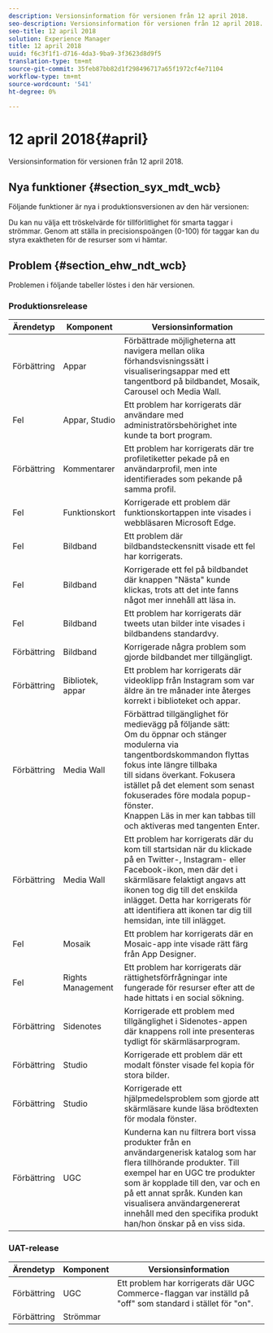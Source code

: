 ```yaml
---
description: Versionsinformation för versionen från 12 april 2018.
seo-description: Versionsinformation för versionen från 12 april 2018.
seo-title: 12 april 2018
solution: Experience Manager
title: 12 april 2018
uuid: f6c3f1f1-d716-4da3-9ba9-3f3623d8d9f5
translation-type: tm+mt
source-git-commit: 35feb87bb82d1f298496717a65f1972cf4e71104
workflow-type: tm+mt
source-wordcount: '541'
ht-degree: 0%

---
```



# 12 april 2018{#april}

Versionsinformation för versionen från 12 april 2018.

## Nya funktioner {#section_syx_mdt_wcb}

Följande funktioner är nya i produktionsversionen av den här versionen:

Du kan nu välja ett tröskelvärde för tillförlitlighet för smarta taggar i strömmar. Genom att ställa in precisionspoängen (0-100) för taggar kan du styra exaktheten för de resurser som vi hämtar.

## Problem {#section_ehw_ndt_wcb}

Problemen i följande tabeller löstes i den här versionen.

### Produktionsrelease

| Ärendetyp | Komponent | Versionsinformation |
|--- |--- |--- |
| Förbättring | Appar | Förbättrade möjligheterna att navigera mellan olika förhandsvisningssätt i visualiseringsappar med ett tangentbord på bildbandet, Mosaik, Carousel och Media Wall. |
| Fel | Appar, Studio | Ett problem har korrigerats där användare med administratörsbehörighet inte kunde ta bort program. |
| Förbättring | Kommentarer | Ett problem har korrigerats där tre profiletiketter pekade på en användarprofil, men inte identifierades som pekande på samma profil. |
| Fel | Funktionskort | Korrigerade ett problem där funktionskortappen inte visades i webbläsaren Microsoft Edge. |
| Fel | Bildband | Ett problem där bildbandsteckensnitt visade ett fel har korrigerats. |
| Fel | Bildband | Korrigerade ett fel på bildbandet där knappen &quot;Nästa&quot; kunde klickas, trots att det inte fanns något mer innehåll att läsa in. |
| Fel | Bildband | Ett problem har korrigerats där tweets utan bilder inte visades i bildbandens standardvy. |
| Förbättring | Bildband | Korrigerade några problem som gjorde bildbandet mer tillgängligt. |
| Förbättring | Bibliotek, appar | Ett problem har korrigerats där videoklipp från Instagram som var äldre än tre månader inte återges korrekt i biblioteket och appar. |
| Förbättring | Media Wall | Förbättrad tillgänglighet för medievägg på följande sätt: <br>Om du öppnar och stänger modulerna via tangentbordskommandon flyttas fokus inte längre tillbaka<br>till sidans överkant. Fokusera istället på det element som senast fokuserades före modala popup-fönster.  <br>Knappen Läs in mer kan tabbas till och aktiveras med tangenten Enter. |
| Förbättring | Media Wall | Ett problem har korrigerats där du kom till startsidan när du klickade på en Twitter-, Instagram- eller Facebook-ikon, men där det i skärmläsare felaktigt angavs att ikonen tog dig till det enskilda inlägget. Detta har korrigerats för att identifiera att ikonen tar dig till hemsidan, inte till inlägget. |
| Fel | Mosaik | Ett problem har korrigerats där en Mosaic-app inte visade rätt färg från App Designer. |
| Fel | Rights Management | Ett problem har korrigerats där rättighetsförfrågningar inte fungerade för resurser efter att de hade hittats i en social sökning. |
| Förbättring | Sidenotes | Korrigerade ett problem med tillgänglighet i Sidenotes-appen där knappens roll inte presenteras tydligt för skärmläsarprogram. |
| Förbättring | Studio | Korrigerade ett problem där ett modalt fönster visade fel kopia för stora bilder. |
| Förbättring | Studio | Korrigerade ett hjälpmedelsproblem som gjorde att skärmläsare kunde läsa brödtexten för modala fönster. |
| Förbättring | UGC | Kunderna kan nu filtrera bort vissa produkter från en användargenerisk katalog som har flera tillhörande produkter. Till exempel har en UGC tre produkter som är kopplade till den, var och en på ett annat språk. Kunden kan visualisera användargenererat innehåll med den specifika produkt han/hon önskar på en viss sida. |




### UAT-release

| **Ärendetyp** | **Komponent** | **Versionsinformation** |
|---|---|---|
| Förbättring | UGC | Ett problem har korrigerats där UGC Commerce-flaggan var inställd på &quot;off&quot; som standard i stället för &quot;on&quot;. |
| Förbättring | Strömmar |  |

